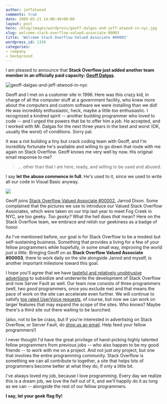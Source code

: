 ```yaml
---
author: jeffatwood
comments: true
date: 2009-05-21 14:08:49+00:00
layout: post
hero: /blog/images/wordpress/geoff-dalgas-and-jeff-atwood-in-nyc.jpg
slug: welcome-stack-overflow-valued-associate-00003
title: 'Welcome Stack Overflow Valued Associate #00003'
wordpress_id: 1338
categories:
- company
- background
---
```



I am pleased to announce that **Stack Overflow just added another team member in an officially paid capacity: [Geoff Dalgas](http://stackoverflow.com/users/2/geoff-dalgas)**.



![geoff-dalgas-and-jeff-atwood-in-nyc](/blog/images/wordpress/geoff-dalgas-and-jeff-atwood-in-nyc.jpg)



Geoff and I met on a customer site in 1996. Here was this crazy kid, in charge of all the computer stuff at a government facility, who knew more about the computers and custom software we were installing than we did! He was incredibly enthusiastic, heck, maybe a little _too_ enthusiastic. I recognized a kindred spirit -- another budding programmer who loved to code -- and I urged the powers that be to offer him a job. He accepted, and I worked with Mr. Dalgas for the next three years in the best and worst (OK, usually the worst) of conditions. Sorry pal.



It was a riot building a tiny but crack coding team with Geoff, and I'm incredibly fortunate he's available and willing to go down that route with me again on Stack Overflow. Geoff knows me very well by now. His original email response to me?





<blockquote>
... other than that I am here, ready, and willing to be used and abused. 
</blockquote>





I say **let the abuse commence in full**. He's used to it, since we used to write all our code in Visual Basic anyway.



[![](http://www.ibiblio.org/Dave/Dr-Fun/df200002/df20000210.jpg)](http://www.larry.denenberg.com/Knuth-3-16/visual-basic.html)



Geoff joins [Stack Overflow Valued Associate #00002](http://blog.stackoverflow.com/2009/01/welcome-stack-overflow-valued-associate-00002/), Jarrod Dixon. Some complained that the pictures we use to introduce our Valued Stack Overflow Associates, which were taken on our trip last year to meet Fog Creek in NYC, are too geeky. _Too geeky?_ What the hell does _that_ mean? Here on the Stack Overflow team, we embrace and relish our geekiness as a badge of honor.



As I've mentioned before, our goal is for Stack Overflow to be a modest but self-sustaining business. Something that provides a living for a few of your fellow programmers while hopefully, in some small way, improving the world _just a little_. Bringing Geoff on as **Stack Overflow Valued Associate #00003**, there to work daily on the site alongside Jarrod and myself, is another important milestone toward this goal. 



I hope you'll agree that we have [tasteful and relatively unobtrusive advertising](http://blog.stackoverflow.com/2009/03/responsible-advertising-feed-a-programmer/) to subsidize and underwrite the development of Stack Overflow and now Server Fault as well. Our team now consists of three programmers (well, two _good_ programmers, once you exclude me) and that means the pace of work on the site can accelerate even further. We will continue to satisfy [top rated UserVoice requests](http://stackoverflow.uservoice.com/), of course, but now we can work on larger features that may expand the scope of the sites. Who knows? Maybe there's a third site out there waiting to be launched.



(also, not to be be crass, but if you're interested in advertising on Stack Overflow, or Server Fault, do [drop us an email](mailto:team@stackoverflow.com?subject=advertising%20inquiry). Help feed your fellow programmers!)



I never thought I'd have the great privilege of hand-picking highly talented fellow programmers from previous jobs -- who also happen to be my good friends -- to work with me on a project. And not just _any_ project, but one that involves the entire programming community. Stack Overflow is something we can all contribute to together, a site that helps lots of programmers become better at what they do, if only a little bit.



I've always loved my job, because I love programming. Every day we realize this is a dream job, we love the _hell_ out of it, and we'll happily do it as long as we can -- alongside the rest of our fellow programmers.



**I say, let your geek flag fly!**

